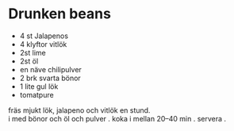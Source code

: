 # Drunken beans

- 4 st Jalapenos
- 4  klyftor vitlök
- 2st lime
- 2st öl
- en näve chilipulver
- 2 brk svarta bönor
- 1 lite gul lök
- tomatpure

fräs mjukt lök, jalapeno och vitlök en stund.  
i med bönor och öl och pulver . 
koka i mellan 20–40 min . 
servera . 

